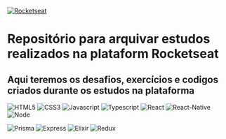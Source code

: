 [![Rocketseat](https://discover.fcamara.dev/wp-content/themes/fcamara/img/footer/rocketseat.png)](https://www.rocketseat.com.br/)

# Repositório para arquivar estudos realizados na plataform Rocketseat
## Aqui teremos os desafios, exercícios e codigos criados durante os estudos na plataforma 

![HTML5](https://img.shields.io/badge/HTML5-8257e5?style=for-the-badge&logo=html5&logoColor=white) ![CSS3](https://img.shields.io/badge/CSS3-8257e5?style=for-the-badge&logo=css3&logoColor=white) ![Javascript](https://img.shields.io/badge/JavaScript-8257e5?style=for-the-badge&logo=javascript&logoColor=white) ![Typescript](https://img.shields.io/badge/TypeScript-8257e5?style=for-the-badge&logo=typescript&logoColor=white) ![React](https://img.shields.io/badge/React-8257e5?style=for-the-badge&logo=react&logoColor=white) ![React-Native](https://img.shields.io/badge/React_Native-8257e5?style=for-the-badge&logo=react&logoColor=white) ![Node](https://img.shields.io/badge/Node.js-8257e5?style=for-the-badge&logo=nodedotjs&logoColor=white) 

![Prisma](https://img.shields.io/badge/Prisma-00875f?style=for-the-badge&logo=Prisma&logoColor=white) ![Express](https://img.shields.io/badge/Express.js-00875f?style=for-the-badge&logo=express&logoColor=white)  ![Elixir](https://img.shields.io/badge/Elixir-00875f?style=for-the-badge&logo=elixir&logoColor=white)  ![Redux](https://img.shields.io/badge/Redux-00875f?style=for-the-badge&logo=redux&logoColor=white) 
